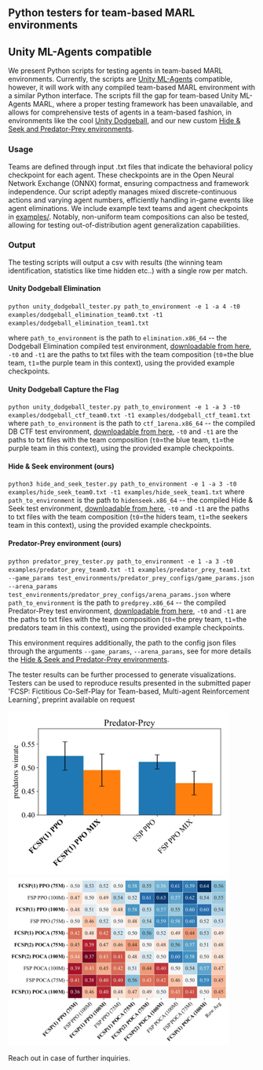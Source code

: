 ## Python testers for team-based MARL environments
## Unity ML-Agents compatible

We present Python scripts for testing agents in team-based MARL environments. 
Currently, the scripts are [Unity ML-Agents](https://github.com/Unity-Technologies/ml-agents) compatible, 
however, it will work with any compiled team-based MARL environment with a similar Python interface. 
The scripts fill the gap for team-based Unity ML-Agents MARL, where a proper testing framework has been
unavailable, and allows for comprehensive tests of agents in a team-based fashion, in environments
like the cool [Unity Dodgeball](https://blog.unity.com/engine-platform/ml-agents-plays-dodgeball), and our 
new custom [Hide \& Seek and Predator-Prey environments](https://github.com/MIMUW-RL/unity-ml-agents_hide-and-seek).

### Usage

Teams are defined through input .txt files that indicate the behavioral policy checkpoint for each agent. 
These checkpoints are in the Open Neural Network Exchange (ONNX) format, ensuring compactness and framework independence.
Our script adeptly manages mixed discrete-continuous actions and varying agent numbers, efficiently handling in-game events like agent eliminations.
We include example text teams and agent checkpoints in [examples/](examples/). Notably, non-uniform team compositions 
can also be tested, allowing for testing out-of-distribution agent generalization capabilities. 

### Output

The testing scripts will output a csv with results (the winning team identification, statistics like time hidden etc..) with a single row per match.

#### Unity Dodgeball Elimination
`
python unity_dodgeball_tester.py path_to_environment -e 1 -a 4 -t0 examples/dodgeball_elimination_team0.txt -t1 examples/dodgeball_elimination_team1.txt
`

where `path_to_environment` is the path to `elimination.x86_64` -- the Dodgeball Elimination compiled test environment, [downloadable from here](https://drive.google.com/drive/folders/1K0f3o4wpg87EaijXJEYmcZraOpwvtYif?usp=drive_link),
`-t0` and `-t1` are the paths to txt files with the team composition (`t0`=the blue team, `t1`=the purple team in this context), using the provided example checkpoints.

#### Unity Dodgeball Capture the Flag

`
python unity_dodgeball_tester.py path_to_environment -e 1 -a 3 -t0 examples/dodgeball_ctf_team0.txt -t1 examples/dodgeball_ctf_team1.txt
`
where `path_to_environment` is the path to `ctf_1arena.x86_64` -- the compiled DB CTF test environment, [downloadable from here](https://drive.google.com/drive/folders/1K0f3o4wpg87EaijXJEYmcZraOpwvtYif?usp=drive_link),
`-t0` and `-t1` are the paths to txt files with the team composition (`t0`=the blue team, `t1`=the purple team in this context), using the provided example checkpoints.

#### Hide \& Seek environment (ours)

`
python3 hide_and_seek_tester.py path_to_environment -e 1 -a 3 -t0 examples/hide_seek_team0.txt -t1 examples/hide_seek_team1.txt
`
where `path_to_environment` is the path to `hidenseek.x86_64` -- the compiled Hide \& Seek test environment, [downloadable from here](https://drive.google.com/drive/folders/1K0f3o4wpg87EaijXJEYmcZraOpwvtYif?usp=drive_link),
`-t0` and `-t1` are the paths to txt files with the team composition (`t0`=the hiders team, `t1`=the seekers team in this context), using the provided example checkpoints.

#### Predator-Prey environment (ours)

`
python predator_prey_tester.py path_to_environment -e 1 -a 3 -t0 examples/predator_prey_team0.txt -t1 examples/predator_prey_team1.txt --game_params test_environments/predator_prey_configs/game_params.json --arena_params test_environments/predator_prey_configs/arena_params.json
`
where `path_to_environment` is the path to `predprey.x86_64` -- the compiled Predator-Prey test environment, [downloadable from here](https://drive.google.com/drive/folders/1K0f3o4wpg87EaijXJEYmcZraOpwvtYif?usp=drive_link),
`-t0` and `-t1` are the paths to txt files with the team composition (`t0`=the prey team, `t1`=the predators team in this context), using the provided example checkpoints.

This environment requires additionally, the path to the config json files through the arguments `--game_params`, `--arena_params`, see for more details the 
[Hide \& Seek and Predator-Prey environments](https://github.com/MIMUW-RL/unity-ml-agents_hide-and-seek).


The tester results can be further processed to generate visualizations.
Testers can be used to reproduce results presented in the submitted paper 'FCSP: Fictitious Co-Self-Play for Team-based, Multi-agent Reinforcement Learning', preprint available on request

<img src="/imgs/result1.jpg" alt="FCSP robustness test results" width="450"/><img src="/imgs/result2.jpg" alt="Predator-Prey win-rate results" width="450"/>

Reach out in case of further inquiries.

